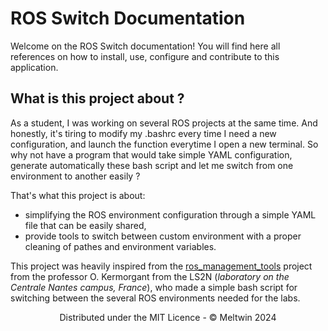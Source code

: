 # ROS Switch Documentation

Welcome on the ROS Switch documentation! You will find here all references on how to install, use, configure and contribute to this application.

## What is this project about ?

As a student, I was working on several ROS projects at the same time. And honestly, it's tiring to modify my .bashrc every time I need a new configuration, and launch the function everytime I open a new terminal. So why not have a program that would take simple YAML configuration, generate automatically these bash script and let me switch from one environment to another easily ?

That's what this project is about: 

- simplifying the ROS environment configuration through a simple YAML file that can be easily shared, 
- provide tools to switch between custom environment with a proper cleaning of pathes and environment variables.

This project was heavily inspired from the [ros_management_tools](https://github.com/oKermorgant/ros_management_tools/) project from the professor O. Kermorgant from the LS2N (*laboratory on the Centrale Nantes campus, France*), who made a simple bash script for switching between the several ROS environments needed for the labs.


<p style="text-align:center">
    Distributed under the MIT Licence - © Meltwin 2024
</p>
